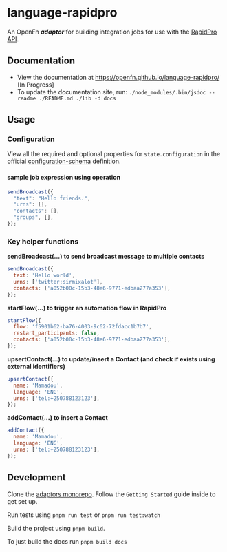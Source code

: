 # language-rapidpro

An OpenFn **_adaptor_** for building integration jobs for use with the
[RapidPro API](https://rapidpro.io/api/v2/).

## Documentation

- View the documentation at https://openfn.github.io/language-rapidpro/ [In
  Progress]
- To update the documentation site, run:
  `./node_modules/.bin/jsdoc --readme ./README.md ./lib -d docs`

## Usage

### Configuration

View all the required and optional properties for `state.configuration` in the
official
[configuration-schema](https://docs.openfn.org/adaptors/packages/rapidpro-configuration-schema/)
definition.

#### sample job expression using operation

```js
sendBroadcast({
  "text": "Hello friends.",
  "urns": [],
  "contacts": [],
  "groups", [],
});
```

### Key helper functions

**sendBroadcast(...) to send broadcast message to multiple contacts**

```js
sendBroadcast({
  text: 'Hello world',
  urns: ['twitter:sirmixalot'],
  contacts: ['a052b00c-15b3-48e6-9771-edbaa277a353'],
});
```

**startFlow(...) to trigger an automation flow in RapidPro**

```js
startFlow({
  flow: 'f5901b62-ba76-4003-9c62-72fdacc1b7b7',
  restart_participants: false,
  contacts: ['a052b00c-15b3-48e6-9771-edbaa277a353'],
});
```

**upsertContact(...) to update/insert a Contact (and check if exists using
external identifiers)**

```js
upsertContact({
  name: 'Mamadou',
  language: 'ENG',
  urns: ['tel:+250788123123'],
});
```

**addContact(...) to insert a Contact**

```js
addContact({
  name: 'Mamadou',
  language: 'ENG',
  urns: ['tel:+250788123123'],
});
```

## Development

Clone the [adaptors monorepo](https://github.com/OpenFn/adaptors). Follow the
`Getting Started` guide inside to get set up.

Run tests using `pnpm run test` or `pnpm run test:watch`

Build the project using `pnpm build`.

To just build the docs run `pnpm build docs`
